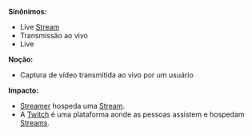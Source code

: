 **Sinônimos:** 
* Live [Stream](Stream)
* Transmissão ao vivo
* Live

**Noção:** 
* Captura de vídeo transmitida ao vivo por um usuário

**Impacto:**
* [Streamer](Streamer) hospeda uma [Stream](Stream).
* A [Twitch](Twitch) é uma plataforma aonde as pessoas assistem e hospedam [Streams](Stream).